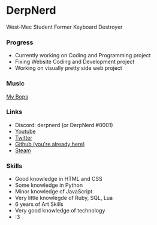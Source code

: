 
# DerpNerd

West-Mec Student Former Keyboard Destroyer


### Progress

- Currently working on Coding and Programming project
- Fixing Website Coding and Development project
- Working on visually pretty side web project



### Music

[My Bops](https://music.youtube.com/playlist?list=PL4mmFt8L14OG5vEUkYCjJkOI4Es_cVw0T&si=MZ1AFaPK8AV3_ObT)
### Links

- Discord: derpnerd (or DerpNerd #0001)
- [Youtube](https://www.youtube.com/channel/UCTVvIKVKTDiu3UpnjMr_jzQ)
- [Twitter](yourmom.com)
- [Github (you're already here)](https://github.com/AlanSanchez317)
- [Steam](https://steamcommunity.com/id/derpnerdd/)

### Skills

- Good knowledge in HTML and CSS
- Some knowledge in Python
- Minor knowledge of JavaScript
- Very little knowlegde of Ruby, SQL, Lua
- 6 years of Art Skills
- Very good knowledge of technology
- :3
